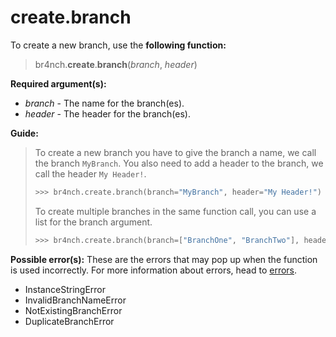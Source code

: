 # create.branch

To create a new branch, use the **following function:**

> br4nch.**create**.**branch**(*branch*, *header*)

**Required argument(s):**

- *branch* - The name for the branch(es).
- *header* - The header for the branch(es).

**Guide:**

> To create a new branch you have to give the branch a name, we call the branch `MyBranch`. You also need to add a header to the branch, we call the header `My Header!`.
>
> ```python
> >>> br4nch.create.branch(branch="MyBranch", header="My Header!")
> ```
>
> To create multiple branches in the same function call, you can use a list for the branch argument.
>
> ```python
> >>> br4nch.create.branch(branch=["BranchOne", "BranchTwo"], header="My Header!")
> ```

**Possible error(s):**
These are the errors that may pop up when the function is used incorrectly.
For more information about errors, head to [errors](../../guides/errors.md).

- InstanceStringError
- InvalidBranchNameError
- NotExistingBranchError
- DuplicateBranchError

